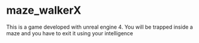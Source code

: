 # maze_walkerX
This is a game developed with unreal engine 4.
You will be trapped inside a maze and you have to exit it using your intelligence
